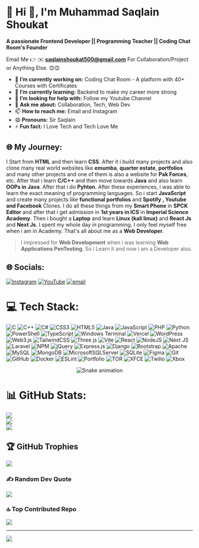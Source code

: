 # 💫 Hi 👋, I'm Muhammad Saqlain Shoukat
**A passionate Frontend Developer || Programming Teacher || Coding Chat Room's Founder**

Email Me 👉 ✉️ **saqlainshoukat500@gmail.com** For Collaboration/Project or Anything Else. 😊😊

- 🔭 **I’m currently working on:** Coding Chat Room - A platform with 40+ Courses with Certificates
- 🌱 **I’m currently learning:** Backend to make my career more strong
- 🤔 **I’m looking for help with:** Follow my Youtube Channel
- 💬 **Ask me about:** Collaboration, Tech, Web Dev
- 📫 **How to reach me:** Email and Instagram
- 😄 **Pronouns:** Sir Saqlain
- ⚡ **Fun fact:** I Love Tech and Tech Love Me

## 🌐 My Journey:
I Start from **HTML** and then learn **CSS**. After it i build many projects and also clone many real world websites like **emumba**, **quarter estate**, **portfolios** and many other projects and one of them is also a website for **Pak Forces**, etc. After that i learn **C/C++** and then move towards **Java** and also learn **OOPs in Java**. After that i do **Pyhton**. After these experiences, i was able to learn the exact meaning of programming languages. So i start **JavaScript** and create many projects like **functional portfolios** and **Spotify , Youtube and Facebook** Clones. I do all these things from my **Smart Phone** in **SPCK Editor** and after that i get admission in **1st years in ICS** in **Imperial Science Academy**. Then i bought a **Laptop** and learn **Linux (kali linux)** and **React Js** and **Next Js**. I spent my whole day in programming. I only feel myself free when i am in Academy. That's all about me as a **Web Developer**.
> I impressed for **Web Development** when i was learning **Web Applications PenTesting**. So i Learn it and now i am a Developer also.
## 🌐 Socials:
[![Instagram](https://img.shields.io/badge/Instagram-%23E4405F.svg?logo=Instagram&logoColor=white)](https://instagram.com/codingchatroom) [![YouTube](https://img.shields.io/badge/YouTube-%23FF0000.svg?logo=YouTube&logoColor=white)](https://youtube.com/@CodingChatRoom) [![email](https://img.shields.io/badge/Email-D14836?logo=gmail&logoColor=white)](mailto:saqlainshoukat500@gmail.com) 

# 💻 Tech Stack:
![C](https://img.shields.io/badge/c-%2300599C.svg?style=plastic&logo=c&logoColor=white) ![C++](https://img.shields.io/badge/c++-%2300599C.svg?style=plastic&logo=c%2B%2B&logoColor=white) ![C#](https://img.shields.io/badge/c%23-%23239120.svg?style=plastic&logo=csharp&logoColor=white) ![CSS3](https://img.shields.io/badge/css3-%231572B6.svg?style=plastic&logo=css3&logoColor=white) ![HTML5](https://img.shields.io/badge/html5-%23E34F26.svg?style=plastic&logo=html5&logoColor=white) ![Java](https://img.shields.io/badge/java-%23ED8B00.svg?style=plastic&logo=openjdk&logoColor=white) ![JavaScript](https://img.shields.io/badge/javascript-%23323330.svg?style=plastic&logo=javascript&logoColor=%23F7DF1E) ![PHP](https://img.shields.io/badge/php-%23777BB4.svg?style=plastic&logo=php&logoColor=white) ![Python](https://img.shields.io/badge/python-3670A0?style=plastic&logo=python&logoColor=ffdd54) ![PowerShell](https://img.shields.io/badge/PowerShell-%235391FE.svg?style=plastic&logo=powershell&logoColor=white) ![TypeScript](https://img.shields.io/badge/typescript-%23007ACC.svg?style=plastic&logo=typescript&logoColor=white) ![Windows Terminal](https://img.shields.io/badge/Windows%20Terminal-%234D4D4D.svg?style=plastic&logo=windows-terminal&logoColor=white) ![Vercel](https://img.shields.io/badge/vercel-%23000000.svg?style=plastic&logo=vercel&logoColor=white) ![WordPress](https://img.shields.io/badge/WordPress-%23117AC9.svg?style=plastic&logo=WordPress&logoColor=white) ![Web3.js](https://img.shields.io/badge/web3.js-F16822?style=plastic&logo=web3.js&logoColor=white) ![TailwindCSS](https://img.shields.io/badge/tailwindcss-%2338B2AC.svg?style=plastic&logo=tailwind-css&logoColor=white) ![Three js](https://img.shields.io/badge/threejs-black?style=plastic&logo=three.js&logoColor=white) ![Vite](https://img.shields.io/badge/vite-%23646CFF.svg?style=plastic&logo=vite&logoColor=white) ![React](https://img.shields.io/badge/react-%2320232a.svg?style=plastic&logo=react&logoColor=%2361DAFB) ![NodeJS](https://img.shields.io/badge/node.js-6DA55F?style=plastic&logo=node.js&logoColor=white) ![Next JS](https://img.shields.io/badge/Next-black?style=plastic&logo=next.js&logoColor=white) ![Laravel](https://img.shields.io/badge/laravel-%23FF2D20.svg?style=plastic&logo=laravel&logoColor=white) ![NPM](https://img.shields.io/badge/NPM-%23CB3837.svg?style=plastic&logo=npm&logoColor=white) ![jQuery](https://img.shields.io/badge/jquery-%230769AD.svg?style=plastic&logo=jquery&logoColor=white) ![Express.js](https://img.shields.io/badge/express.js-%23404d59.svg?style=plastic&logo=express&logoColor=%2361DAFB) ![Django](https://img.shields.io/badge/django-%23092E20.svg?style=plastic&logo=django&logoColor=white) ![Bootstrap](https://img.shields.io/badge/bootstrap-%238511FA.svg?style=plastic&logo=bootstrap&logoColor=white) ![Apache](https://img.shields.io/badge/apache-%23D42029.svg?style=plastic&logo=apache&logoColor=white) ![MySQL](https://img.shields.io/badge/mysql-4479A1.svg?style=plastic&logo=mysql&logoColor=white) ![MongoDB](https://img.shields.io/badge/MongoDB-%234ea94b.svg?style=plastic&logo=mongodb&logoColor=white) ![MicrosoftSQLServer](https://img.shields.io/badge/Microsoft%20SQL%20Server-CC2927?style=plastic&logo=microsoft%20sql%20server&logoColor=white) ![SQLite](https://img.shields.io/badge/sqlite-%2307405e.svg?style=plastic&logo=sqlite&logoColor=white) ![Figma](https://img.shields.io/badge/figma-%23F24E1E.svg?style=plastic&logo=figma&logoColor=white) ![Git](https://img.shields.io/badge/git-%23F05033.svg?style=plastic&logo=git&logoColor=white) ![GitHub](https://img.shields.io/badge/github-%23121011.svg?style=plastic&logo=github&logoColor=white) ![Docker](https://img.shields.io/badge/docker-%230db7ed.svg?style=plastic&logo=docker&logoColor=white) ![ESLint](https://img.shields.io/badge/ESLint-4B3263?style=plastic&logo=eslint&logoColor=white) ![Portfolio](https://img.shields.io/badge/Portfolio-%23000000.svg?style=plastic&logo=firefox&logoColor=#FF7139) ![TOR](https://img.shields.io/badge/tor-%237E4798.svg?style=plastic&logo=tor-project&logoColor=white) ![XFCE](https://img.shields.io/badge/XFCE-%232284F2.svg?style=plastic&logo=xfce&logoColor=white) ![Twilio](https://img.shields.io/badge/Twilio-F22F46?style=plastic&logo=Twilio&logoColor=white) ![Xbox](https://img.shields.io/badge/xbox-%23107C10.svg?style=plastic&logo=xbox&logoColor=white)

<div align="center">
  <img src="https://miro.medium.com/v2/1*gReLR6hZjwyBxHmfLN1AVw.gif" alt="Snake animation" />
</div>

# 📊 GitHub Stats:
![](https://github-readme-stats.vercel.app/api?username=saqlainwebdeveloper&theme=radical&hide_border=false&include_all_commits=true&count_private=false)<br/>
![](https://nirzak-streak-stats.vercel.app/?user=saqlainwebdeveloper&theme=radical&hide_border=false)<br/>
![](https://github-readme-stats.vercel.app/api/top-langs/?username=saqlainwebdeveloper&theme=radical&hide_border=false&include_all_commits=true&count_private=false&layout=compact)

## 🏆 GitHub Trophies
![](https://github-profile-trophy.vercel.app/?username=saqlainwebdeveloper&theme=radical&no-frame=false&no-bg=false&margin-w=4)

### ✍️ Random Dev Quote
![](https://quotes-github-readme.vercel.app/api?type=horizontal&theme=radical)

### 🔝 Top Contributed Repo
![](https://github-contributor-stats.vercel.app/api?username=saqlainwebdeveloper&limit=5&theme=radical&combine_all_yearly_contributions=true)

---
[![](https://visitcount.itsvg.in/api?id=saqlainwebdeveloper&icon=0&color=0)](https://visitcount.itsvg.in)

<!-- Proudly created with GPRM ( https://gprm.itsvg.in ) -->
